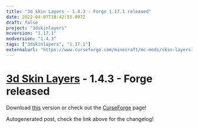 ```yaml
---
title: "3d Skin Layers - 1.4.3 - Forge 1.17.1 released"
date: 2022-04-07T18:42:53.897Z
draft: false
project: "3dskinlayers"
mcversion: "1.17.1"
modversion: "1.4.3"
tags: ["3dskinlayers", "1.17.1"]
externalurl: "https://www.curseforge.com/minecraft/mc-mods/skin-layers-3d/files/3739534"
---
```

# [3d Skin Layers](/project/3dskinlayers) - 1.4.3 - Forge released
Download [this](https://www.curseforge.com/minecraft/mc-mods/skin-layers-3d/files/3739534) version or check out the [CurseForge](https://www.curseforge.com/minecraft/mc-mods/skin-layers-3d) page!

Autogenerated post, check the link above for the changelog!
